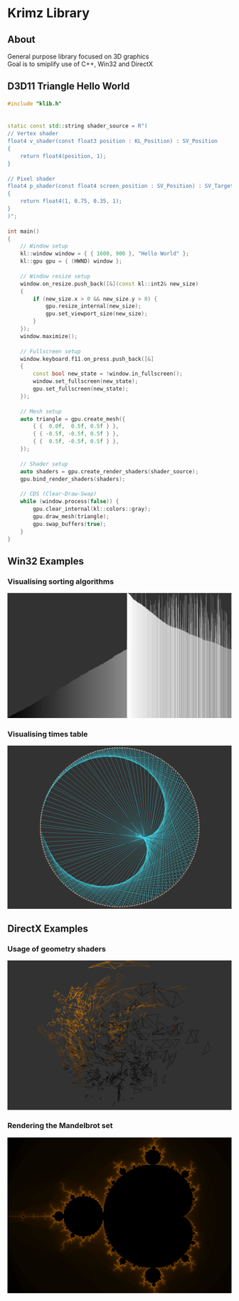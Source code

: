 # Krimz Library

## About
General purpose library focused on 3D graphics  
Goal is to smiplify use of C++, Win32 and DirectX  

## D3D11 Triangle Hello World
```cpp
#include "klib.h"


static const std::string shader_source = R"(
// Vertex shader
float4 v_shader(const float3 position : KL_Position) : SV_Position
{
    return float4(position, 1);
}

// Pixel shader
float4 p_shader(const float4 screen_position : SV_Position) : SV_Target
{
    return float4(1, 0.75, 0.35, 1);
}
)";

int main()
{
    // Window setup
    kl::window window = { { 1600, 900 }, "Hello World" };
    kl::gpu gpu = { (HWND) window };

    // Window resize setup
    window.on_resize.push_back([&](const kl::int2& new_size)
    {
        if (new_size.x > 0 && new_size.y > 0) {
            gpu.resize_internal(new_size);
            gpu.set_viewport_size(new_size);
        }
    });
    window.maximize();

    // Fullscreen setup
    window.keyboard.f11.on_press.push_back([&]
    {
        const bool new_state = !window.in_fullscreen();
        window.set_fullscreen(new_state);
        gpu.set_fullscreen(new_state);
    });

    // Mesh setup
    auto triangle = gpu.create_mesh({
        { {  0.0f,  0.5f, 0.5f } },
        { { -0.5f, -0.5f, 0.5f } },
        { {  0.5f, -0.5f, 0.5f } },
    });

    // Shader setup
    auto shaders = gpu.create_render_shaders(shader_source);
    gpu.bind_render_shaders(shaders);

    // CDS (Clear-Draw-Swap)
    while (window.process(false)) {
        gpu.clear_internal(kl::colors::gray);
        gpu.draw_mesh(triangle);
        gpu.swap_buffers(true);
    }
}

```

## Win32 Examples
### Visualising sorting algorithms  
![](examples/screens/visual_sort.png)

### Visualising times table  
![](examples/screens/times_table.png)

## DirectX Examples
### Usage of geometry shaders  
![](examples/screens/geometry_shaders.png)

### Rendering the Mandelbrot set  
![](examples/screens/mandelbrot.png)
